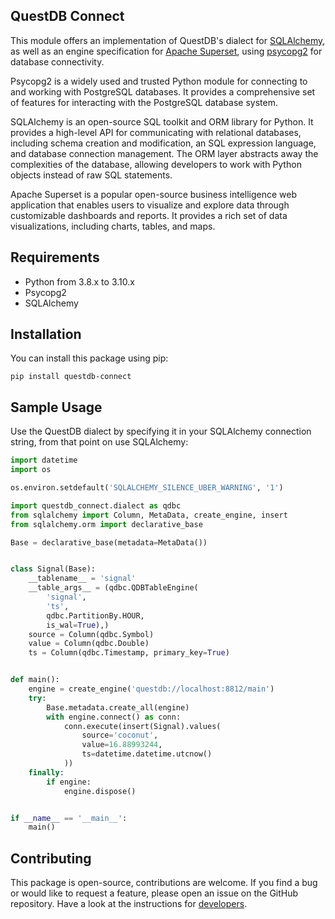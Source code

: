 ## QuestDB Connect

This module offers an implementation of QuestDB's dialect for [SQLAlchemy](https://www.sqlalchemy.org/), 
as well as an engine specification for [Apache Superset](https://github.com/apache/superset/), using 
[psycopg2](https://www.psycopg.org/) for database connectivity.

Psycopg2 is a widely used and trusted Python module for connecting to and working with PostgreSQL databases. 
It provides a comprehensive set of features for interacting with the PostgreSQL database system.

SQLAlchemy is an open-source SQL toolkit and ORM library for Python. It provides a high-level API for 
communicating with relational databases, including schema creation and modification, an SQL expression 
language, and database connection management. The ORM layer abstracts away the complexities of the 
database, allowing developers to work with Python objects instead of raw SQL statements.

Apache Superset is a popular open-source business intelligence web application that enables users to 
visualize and explore data through customizable dashboards and reports. It provides a rich set of data 
visualizations, including charts, tables, and maps.

## Requirements

* Python from 3.8.x to 3.10.x
* Psycopg2
* SQLAlchemy

## Installation

You can install this package using pip:

```shell
pip install questdb-connect
```

## Sample Usage

Use the QuestDB dialect by specifying it in your SQLAlchemy connection string, 
from that point on use SQLAlchemy:

```python
import datetime
import os

os.environ.setdefault('SQLALCHEMY_SILENCE_UBER_WARNING', '1')

import questdb_connect.dialect as qdbc
from sqlalchemy import Column, MetaData, create_engine, insert
from sqlalchemy.orm import declarative_base

Base = declarative_base(metadata=MetaData())


class Signal(Base):
    __tablename__ = 'signal'
    __table_args__ = (qdbc.QDBTableEngine(
        'signal',
        'ts',
        qdbc.PartitionBy.HOUR,
        is_wal=True),)
    source = Column(qdbc.Symbol)
    value = Column(qdbc.Double)
    ts = Column(qdbc.Timestamp, primary_key=True)


def main():
    engine = create_engine('questdb://localhost:8812/main')
    try:
        Base.metadata.create_all(engine)
        with engine.connect() as conn:
            conn.execute(insert(Signal).values(
                source='coconut',
                value=16.88993244,
                ts=datetime.datetime.utcnow()
            ))
    finally:
        if engine:
            engine.dispose()


if __name__ == '__main__':
    main()
```

## Contributing

This package is open-source, contributions are welcome. If you find a bug or would like to request a feature,
please open an issue on the GitHub repository. Have a look at the instructions for [developers](DEVELOPERS.md).
